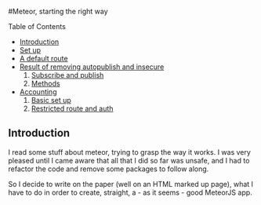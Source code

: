 #Meteor, starting the right way

Table of Contents
  * [Introduction](#introduction)
  * [Set up](set_up.md)
  * [A default route](default_route.md)
  * [Result of removing autopublish and insecure](autopublish_insecure.md)
    1. [Subscribe and publish](autopublish_insecure.md#1-subscribe-and-publish)
    2. [Methods](autopublish_insecure.md#2-methods)
  * [Accounting](accounting.md)
    1. [Basic set up](accounting.md#1-basic-set-up)
    2. [Restricted route and auth](accounting.md#2-restricted-route-and-auth)

Introduction
------------

I read some stuff about meteor, trying to grasp the way it works. I was very pleased until I came aware that all that I did so far was unsafe, and I had to refactor the code and remove some packages to follow along. 

So I decide to write on the paper (well on an HTML marked up page), what I have to do in order to create, straight, a  - as it seems - good MeteorJS app.


















